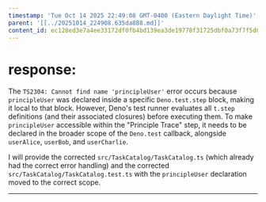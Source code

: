 ```yaml
---
timestamp: 'Tue Oct 14 2025 22:49:08 GMT-0400 (Eastern Daylight Time)'
parent: '[[../20251014_224908.635da888.md]]'
content_id: ec128ed3e7a4ee33172df0fb4bd139ea3de19778f31725dbf0a73f7f5d0c852d
---
```


# response:

The `TS2304: Cannot find name 'principleUser'` error occurs because `principleUser` was declared inside a specific `Deno.test.step` block, making it local to that block. However, Deno's test runner evaluates all `t.step` definitions (and their associated closures) before executing them. To make `principleUser` accessible within the "Principle Trace" step, it needs to be declared in the broader scope of the `Deno.test` callback, alongside `userAlice`, `userBob`, and `userCharlie`.

I will provide the corrected `src/TaskCatalog/TaskCatalog.ts` (which already had the correct error handling) and the corrected `src/TaskCatalog/TaskCatalog.test.ts` with the `principleUser` declaration moved to the correct scope.

***
